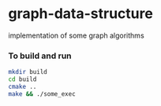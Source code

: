# graph-data-structure
implementation of some graph algorithms

### To build and run
```bash
mkdir build
cd build
cmake ..
make && ./some_exec
```
